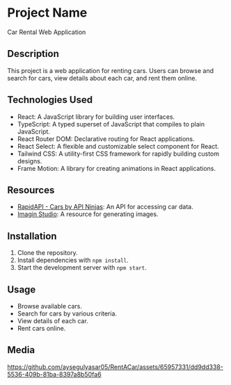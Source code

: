 
# Project Name

Car Rental Web Application

## Description

This project is a web application for renting cars. Users can browse and search for cars, view details about each car, and rent them online.

## Technologies Used

- React: A JavaScript library for building user interfaces.
- TypeScript: A typed superset of JavaScript that compiles to plain JavaScript.
- React Router DOM: Declarative routing for React applications.
- React Select: A flexible and customizable select component for React.
- Tailwind CSS: A utility-first CSS framework for rapidly building custom designs.
- Frame Motion: A library for creating animations in React applications.

## Resources

- [RapidAPI - Cars by API Ninjas](https://rapidapi.com/apininjas/api/cars-by-api-ninjas): An API for accessing car data.
- [Imagin Studio](https://imagin.studio/): A resource for generating images.
  
## Installation

1. Clone the repository.
2. Install dependencies with `npm install`.
3. Start the development server with `npm start`.

## Usage

- Browse available cars.
- Search for cars by various criteria.
- View details of each car.
- Rent cars online.

## Media


https://github.com/aysegulyasar05/RentACar/assets/65957331/dd9dd338-5536-409b-81ba-8397a8b50fa6


